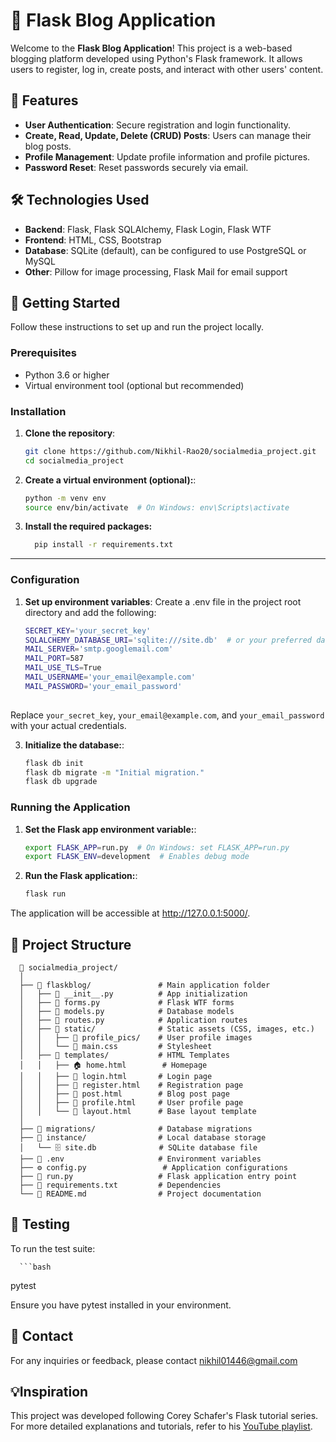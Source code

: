# 📝 Flask Blog Application

Welcome to the **Flask Blog Application**! This project is a web-based blogging platform developed using Python's Flask framework. It allows users to register, log in, create posts, and interact with other users' content.

## 🌟 Features

- **User Authentication**: Secure registration and login functionality.
- **Create, Read, Update, Delete (CRUD) Posts**: Users can manage their blog posts.
- **Profile Management**: Update profile information and profile pictures.
- **Password Reset**: Reset passwords securely via email.

## 🛠️ Technologies Used

- **Backend**: Flask, Flask SQLAlchemy, Flask Login, Flask WTF
- **Frontend**: HTML, CSS, Bootstrap
- **Database**: SQLite (default), can be configured to use PostgreSQL or MySQL
- **Other**: Pillow for image processing, Flask Mail for email support

## 🚀 Getting Started

Follow these instructions to set up and run the project locally.

### Prerequisites

- Python 3.6 or higher
- Virtual environment tool (optional but recommended)

### Installation

1. **Clone the repository**:

   ```bash
   git clone https://github.com/Nikhil-Rao20/socialmedia_project.git
   cd socialmedia_project
   
2. **Create a virtual environment (optional):**:

      ```bash
   python -m venv env
   source env/bin/activate  # On Windows: env\Scripts\activate
3. **Install the required packages:**

     ```bash
       pip install -r requirements.txt
---

### Configuration

1. **Set up environment variables**:
   Create a .env file in the project root directory and add the following:

   ```bash
   SECRET_KEY='your_secret_key'
   SQLALCHEMY_DATABASE_URI='sqlite:///site.db'  # or your preferred database URI
   MAIL_SERVER='smtp.googlemail.com'
   MAIL_PORT=587
   MAIL_USE_TLS=True
   MAIL_USERNAME='your_email@example.com'
   MAIL_PASSWORD='your_email_password'
  
Replace `your_secret_key`, `your_email@example.com`, and `your_email_password` with your actual credentials.
   
3. **Initialize the database:**:

      ```bash
   flask db init
   flask db migrate -m "Initial migration."
   flask db upgrade
### Running the Application


1. **Set the Flask app environment variable:**:

   ```bash
   export FLASK_APP=run.py  # On Windows: set FLASK_APP=run.py
   export FLASK_ENV=development  # Enables debug mode

   
2. **Run the Flask application:**:

      ```bash
   flask run
The application will be accessible at http://127.0.0.1:5000/.


## 📂 Project Structure

      
      📂 socialmedia_project/
      │
      ├── 📁 flaskblog/               # Main application folder
      │   ├── 📄 __init__.py          # App initialization
      │   ├── 📄 forms.py             # Flask WTF forms
      │   ├── 📄 models.py            # Database models
      │   ├── 📄 routes.py            # Application routes
      │   ├── 📁 static/              # Static assets (CSS, images, etc.)
      │   │   ├── 📁 profile_pics/    # User profile images
      │   │   └── 🎨 main.css         # Stylesheet
      │   ├── 📁 templates/           # HTML Templates
      │   │   ├── 🏠 home.html        # Homepage
      │   │   ├── 🔑 login.html       # Login page
      │   │   ├── 📜 register.html    # Registration page
      │   │   ├── 📝 post.html        # Blog post page
      │   │   ├── 👤 profile.html     # User profile page
      │   │   └── 📄 layout.html      # Base layout template
      │
      ├── 📁 migrations/              # Database migrations
      ├── 📁 instance/                # Local database storage
      │   └── 🗄️ site.db              # SQLite database file
      ├── 📝 .env                     # Environment variables
      ├── ⚙️ config.py                 # Application configurations
      ├── 🚀 run.py                   # Flask application entry point
      ├── 📜 requirements.txt         # Dependencies
      └── 📝 README.md                # Project documentation




## 🧪 Testing

To run the test suite:

      ```bash
   pytest


Ensure you have pytest installed in your environment.


## 📧 Contact
For any inquiries or feedback, please contact nikhil01446@gmail.com


## 💡Inspiration

This project was developed following Corey Schafer's Flask tutorial series. For more detailed explanations and tutorials, refer to his [YouTube playlist](https://www.youtube.com/playlist?list=PL-osiE80TeTs4UjLw5MM6OjgkjFeUxCYH).

